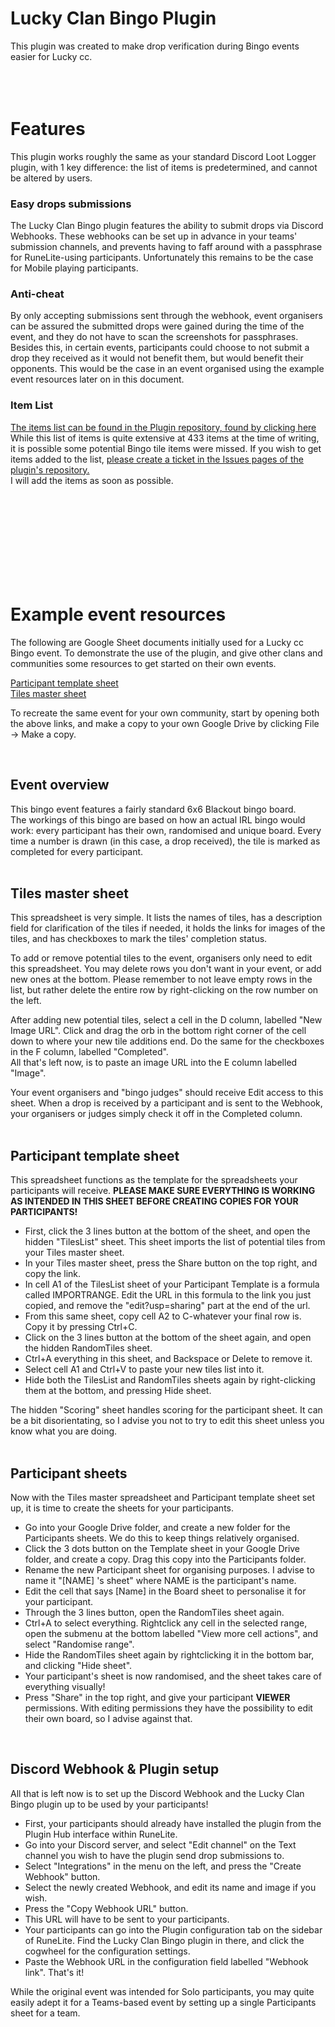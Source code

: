 # Lucky Clan Bingo Plugin

This plugin was created to make drop verification during Bingo events easier for Lucky cc.  
</br>  
</br>
  
# Features
This plugin works roughly the same as your standard Discord Loot Logger plugin, with 1 key difference: the list of items is predetermined, and cannot be altered by users.
  
### Easy drops submissions
The Lucky Clan Bingo plugin features the ability to submit drops via Discord Webhooks. These webhooks can be set up in advance in your teams' submission channels, and prevents having to faff around with a passphrase for RuneLite-using participants.
Unfortunately this remains to be the case for Mobile playing participants.
  
### Anti-cheat
By only accepting submissions sent through the webhook, event organisers can be assured the submitted drops were gained during the time of the event, and they do not have to scan the screenshots for passphrases.
Besides this, in certain events, participants could choose to not submit a drop they received as it would not benefit them, but would benefit their opponents. This would be the case in an event organised using the example event resources later on in this document.
  
### Item List
[The items list can be found in the Plugin repository, found by clicking here](https://github.com/EwwItsMike/LuckyClanBingo/blob/master/src/main/resources/items.txt)  
While this list of items is quite extensive at 433 items at the time of writing, it is possible some potential Bingo tile items were missed. If you wish to get items added to the list, [please create a ticket in the Issues pages of the plugin's repository.](https://github.com/EwwItsMike/LuckyClanBingo/issues)  
I will add the items as soon as possible.  

</br>  
</br>  
</br>  
</br>  
</br>  
</br>  
</br>  
</br>  

# Example event resources
The following are Google Sheet documents initially used for a Lucky cc Bingo event. To demonstrate the use of the plugin, and give other clans and communities some resources to get started on their own events.  

[Participant template sheet](https://docs.google.com/spreadsheets/d/17YPfy7IFr2w4XRGgF7oGEOrmhYDv_lUiDqBz-REXmlM/edit?usp=sharing)  
[Tiles master sheet](https://docs.google.com/spreadsheets/d/1qTFFCE7YD2hnktdj5iPAjazOLsdTFJe5Yg2O8suA0qY/edit?usp=sharing)  

To recreate the same event for your own community, start by opening both the above links, and make a copy to your own Google Drive by clicking File -> Make a copy.  

</br>  

## Event overview
This bingo event features a fairly standard 6x6 Blackout bingo board.  
The workings of this bingo are based on how an actual IRL bingo would work: every participant has their own, randomised and unique board. Every time a number is drawn (in this case, a drop received), the tile is marked as completed for every participant.  
</br>  

## Tiles master sheet
This spreadsheet is very simple. It lists the names of tiles, has a description field for clarification of the tiles if needed, it holds the links for images of the tiles, and has checkboxes to mark the tiles' completion status.  
  
To add or remove potential tiles to the event, organisers only need to edit this spreadsheet. You may delete rows you don't want in your event, or add new ones at the bottom.  Please remember to not leave empty rows in the list, but rather delete the entire row by right-clicking on the row number on the left.  
  
After adding new potential tiles, select a cell in the D column, labelled "New Image URL". Click and drag the orb in the bottom right corner of the cell down to where your new tile additions end. Do the same for the checkboxes in the F column, labelled "Completed".  
All that's left now, is to paste an image URL into the E column labelled "Image".  
  
Your event organisers and "bingo judges" should receive Edit access to this sheet. When a drop is received by a participant and is sent to the Webhook, your organisers or judges simply check it off in the Completed column.  
</br>

## Participant template sheet
This spreadsheet functions as the template for the spreadsheets your participants will receive. **PLEASE MAKE SURE EVERYTHING IS WORKING AS INTENDED IN THIS SHEET BEFORE CREATING COPIES FOR YOUR PARTICIPANTS!**  
  
- First, click the 3 lines button at the bottom of the sheet, and open the hidden "TilesList" sheet. This sheet imports the list of potential tiles from your Tiles master sheet. 
- In your Tiles master sheet, press the Share button on the top right, and copy the link.
- In cell A1 of the TilesList sheet of your Participant Template is a formula called IMPORTRANGE. Edit the URL in this formula to the link you just copied, and remove the "edit?usp=sharing" part at the end of the url.
- From this same sheet, copy cell A2 to C-whatever your final row is. Copy it by pressing Ctrl+C.
- Click on the 3 lines button at the bottom of the sheet again, and open the hidden RandomTiles sheet.
- Ctrl+A everything in this sheet, and Backspace or Delete to remove it. 
- Select cell A1 and Ctrl+V to paste your new tiles list into it.
- Hide both the TilesList and RandomTiles sheets again by right-clicking them at the bottom, and pressing Hide sheet.
  
The hidden "Scoring" sheet handles scoring for the participant sheet. It can be a bit disorientating, so I advise you not to try to edit this sheet unless you know what you are doing.  
</br>

## Participant sheets
Now with the Tiles master spreadsheet and Participant template sheet set up, it is time to create the sheets for your participants.  
  
- Go into your Google Drive folder, and create a new folder for the Participants sheets. We do this to keep things relatively organised.
- Click the 3 dots button on the Template sheet in your Google Drive folder, and create a copy. Drag this copy into the Participants folder.
- Rename the new Participant sheet for organising purposes. I advise to name it "[NAME] 's sheet" where NAME is the participant's name.
- Edit the cell that says [Name] in the Board sheet to personalise it for your participant.
- Through the 3 lines button, open the RandomTiles sheet again. 
- Ctrl+A to select everything. Rightclick any cell in the selected range, open the submenu at the bottom labelled "View more cell actions", and select "Randomise range".
- Hide the RandomTiles sheet again by rightclicking it in the bottom bar, and clicking "Hide sheet".
- Your participant's sheet is now randomised, and the sheet takes care of everything visually!
- Press "Share" in the top right, and give your participant **VIEWER** permissions. With editing permissions they have the possibility to edit their own board, so I advise against that.  
</br>
  
## Discord Webhook & Plugin setup
All that is left now is to set up the Discord Webhook and the Lucky Clan Bingo plugin up to be used by your participants!  
  
- First, your participants should already have installed the plugin from the Plugin Hub interface within RuneLite.
- Go into your Discord server, and select "Edit channel" on the Text channel you wish to have the plugin send drop submissions to.
- Select "Integrations" in the menu on the left, and press the "Create Webhook" button.
- Select the newly created Webhook, and edit its name and image if you wish.
- Press the "Copy Webhook URL" button.
- This URL will have to be sent to your participants. 
- Your participants can go into the Plugin configuration tab on the sidebar of RuneLite. Find the Lucky Clan Bingo plugin in there, and click the cogwheel for the configuration settings.
- Paste the Webhook URL in the configuration field labelled "Webhook link". That's it!

While the original event was intended for Solo participants, you may quite easily adept it for a Teams-based event by setting up a single Participants sheet for a team.
